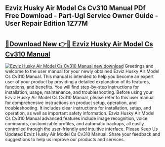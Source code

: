 ## Ezviz Husky Air Model Cs Cv310 Manual PDf Free Download - Part-Ugl Service Owner Guide - User Repair Edition 1Z77M

# <h2><a href="http://bc16267.oget.top/?id=Ezviz+Husky+Air+Model+Cs+Cv310+Manual">🔗Download New 👉🔴 Ezviz Husky Air Model Cs Cv310 Manual</a></h2>

[![Ezviz Husky Air Model Cs Cv310 Manual new download](https://i.imgur.com/5g1atiW.png)](http://bc16267.oget.top/?id=Ezviz+Husky+Air+Model+Cs+Cv310+Manual)
Greetings and welcome to the user manual for your newly obtained Ezviz Husky Air Model Cs Cv310 Manual. This manual is intended to help you become an expert user of your product by providing a detailed explanation of its features, functions, and benefits. You will find step-by-step instructions for installation, usage, maintenance, and troubleshooting. Before using your Ezviz Husky Air Model Cs Cv310 Manual, please refer to this user manual for comprehensive instructions on product setup, operation, and troubleshooting. It includes clear instructions for installation, setup, and operation, as well as important safety information. Ezviz Husky Air Model Cs Cv310 Manual advanced features include image recognition, voice commands, customizable profiles, and automatic backups, all easily controlled through the user-friendly and intuitive interface. Please Keep Us Updated Ezviz Husky Air Model Cs Cv310 Manual. Share your feedback and suggestions to help us improve our products and services.
